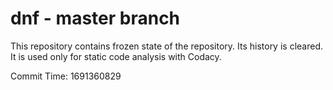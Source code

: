 # dnf - master branch

This repository contains frozen state of the repository.
Its history is cleared. It is used only for static code
analysis with Codacy.

Commit Time: 1691360829